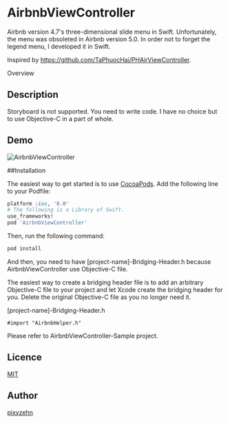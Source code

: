AirbnbViewController
====================

Airbnb version 4.7's three-dimensional slide menu in Swift. Unfortunately, the menu was obsoleted in Airbnb version 5.0. In order not to forget the legend menu, I developed it in Swift.

Inspired by https://github.com/TaPhuocHai/PHAirViewController.

Overview
## Description

Storyboard is not supported. You need to write code.
I have no choice but to use Objective-C in a part of whole.

## Demo

![AirbnbViewController](https://github.com/pixyzehn/AirbnbViewController/blob/master/Assets/demo.gif)

##Installation

The easiest way to get started is to use [CocoaPods](http://cocoapods.org/). Add the following line to your Podfile:

```ruby
platform :ios, '8.0'
# The following is a Library of Swift.
use_frameworks!
pod 'AirbnbViewController'
```

Then, run the following command:

```ruby
pod install
```

And then, you need to have [project-name]-Bridging-Header.h because AirbnbViewController use Objective-C file.

The easiest way to create a bridging header file is to add an arbitrary Objective-C file to your project and let Xcode create the bridging header for you.
Delete the original Objective-C file as you no longer need it.

[project-name]-Bridging-Header.h

```objc
#import "AirbnbHelper.h"
```

Please refer to AirbnbViewController-Sample project.

## Licence

[MIT](https://github.com/pixyzehn/AirbnbViewController/blob/master/LICENSE)

## Author

[pixyzehn](https://github.com/pixyzehn)
